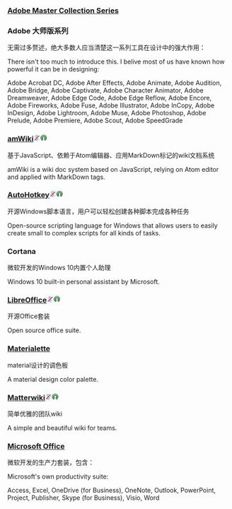 ### [Adobe Master Collection Series](https://www.adobe.com/creativecloud.html)

### Adobe 大师版系列

无需过多赘述，绝大多数人应当清楚这一系列工具在设计中的强大作用：

There isn't too much to introduce this. I belive most of us have known how powerful it can be in designing:

Adobe Acrobat DC, Adobe After Effects, Adobe Animate, Adobe Audition, Adobe Bridge, Adobe Captivate, Adobe Character Animator, Adobe Dreamweaver, Adobe Edge Code, Adobe Edge Reflow, Adobe Encore, Adobe Fireworks, Adobe Fuse, Adobe Illustrator, Adobe InCopy, Adobe InDesign, Adobe Lightroom, Adobe Muse, Adobe Photoshop, Adobe Prelude, Adobe Premiere, Adobe Scout, Adobe SpeedGrade

### [amWiki](https://amwiki.xf09.net/)![](/assets/图片2.png)![](/assets/open-source-icon.png)

基于JavaScript、依赖于Atom编辑器、应用MarkDown标记的wiki文档系统

amWiki is a wiki doc system based on JavaScript, relying on Atom editor and applied with MarkDown tags.

### [AutoHotkey](https://www.autohotkey.com/)![](/assets/图片2.png)![](/assets/open-source-icon.png)

开源Windows脚本语言，用户可以轻松创建各种脚本完成各种任务

Open-source scripting language for Windows that allows users to easily create small to complex scripts for all kinds of tasks.

### Cortana

微软开发的Windows 10内置个人助理

Windows 10 built-in personal assistant by Microsoft.

### [LibreOffice](https://www.libreoffice.org/)![](/assets/图片2.png)![](/assets/open-source-icon.png)

开源Office套装

Open source office suite.

### [Materialette](https://github.com/mike-schultz/materialette)

material设计的调色板

A material design color palette.

### [Matterwiki](https://github.com/Matterwiki/Matterwiki)![](/assets/图片2.png)![](/assets/open-source-icon.png)

简单优雅的团队wiki

A simple and beautiful wiki for teams.

### [Microsoft Office](http://www.office.com)

微软开发的生产力套装，包含：

Microsoft's own productivity suite:

Access, Excel, OneDrive \(for Business\), OneNote, Outlook, PowerPoint, Project, Publisher, Skype \(for Business\), Visio, Word

